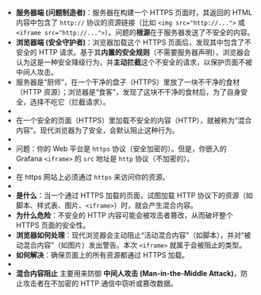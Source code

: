 - **服务器端 (问题制造者)**：服务器在构建一个 HTTPS 页面时，其返回的 HTML 内容中包含了 `http://` 协议的资源链接（比如 `<img src="http://...">` 或 `<iframe src="http://...">`）。问题的**根源**在于服务器发送了不安全的内容。
- **浏览器端 (安全守护者)**：浏览器加载这个 HTTPS 页面后，发现其中包含了不安全的 HTTP 请求。基于其**内置的安全规则**（不需要服务器声明），浏览器会认为这是一种安全降级行为，并**主动拦截**这个不安全的请求，以保护页面不被中间人攻击。
- 服务器是“厨师”，在一个干净的盘子（HTTPS）里放了一块不干净的食材（HTTP 资源）；浏览器是“食客”，发现了这块不干净的食材后，为了自身安全，选择不吃它（拦截请求）。
-
- 在一个安全的页面（HTTPS）里加载不安全的内容（HTTP），就被称为“混合内容”。现代浏览器为了安全，会默认阻止这种行为。
-
- 问题：你的 Web 平台是 `https` 协议（安全加密的）。但是，你嵌入的 Grafana `<iframe>` 的 `src` 地址是 `http` 协议（不加密的）。
-
- 在 https 网站上必须通过 `https` 来访问你的资源。
-
- **是什么**：当一个通过 HTTPS 加载的页面，试图加载 HTTP 协议下的资源（如脚本、样式表、图片、`<iframe>`）时，就会产生混合内容。
- **为什么危险**：不安全的 HTTP 内容可能会被攻击者篡改，从而破坏整个 HTTPS 页面的安全性。
- **浏览器如何处理**：现代浏览器会主动阻止“活动混合内容”（如脚本），并对“被动混合内容”（如图片）发出警告。本次 `<iframe>` 就属于会被阻止的类型。
- **如何解决**：确保页面上的所有资源都通过 HTTPS 加载。
-
- **混合内容阻止** 主要用来防御 **中间人攻击 (Man-in-the-Middle Attack)**，防止攻击者在不加密的 HTTP 通信中窃听或篡改数据。